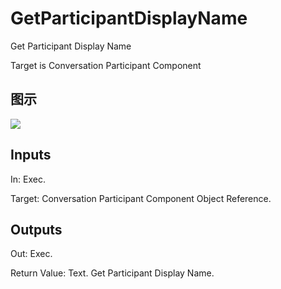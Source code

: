 # GetParticipantDisplayName

Get Participant Display Name

Target is Conversation Participant Component

## 图示

![]($-20221218-18330251.png)

## Inputs

In: Exec.

Target: Conversation Participant Component Object Reference.  

## Outputs

Out: Exec.

Return Value: Text. Get Participant Display Name.

